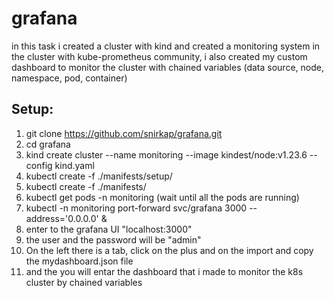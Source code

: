 # grafana
in this task i created a cluster with kind and created a monitoring system in the cluster with kube-prometheus community, i also created my custom dashboard to monitor the cluster with chained variables (data source, node, namespace, pod, container)  
## Setup:
1. git clone https://github.com/snirkap/grafana.git
2. cd grafana 
3. kind create cluster --name monitoring --image kindest/node:v1.23.6 --config kind.yaml
4. kubectl create -f ./manifests/setup/
5. kubectl create -f ./manifests/
6. kubectl get pods -n monitoring (wait until all the pods are running)
8. kubectl -n monitoring port-forward svc/grafana 3000 --address='0.0.0.0' &
9. enter to the grafana UI "localhost:3000"
10. the user and the password will be "admin"
11. On the left there is a tab, click on the plus and on the import and copy the mydashboard.json file
12. and the you will entar the dashboard that i made to monitor the k8s cluster by chained variables 

